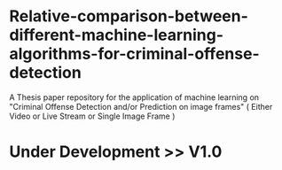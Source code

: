 # Relative-comparison-between-different-machine-learning-algorithms-for-criminal-offense-detection
A Thesis paper repository for the application of machine learning on "Criminal Offense Detection and/or Prediction on image frames" ( Either Video or Live Stream or Single Image Frame )
# Under Development >> V1.0

